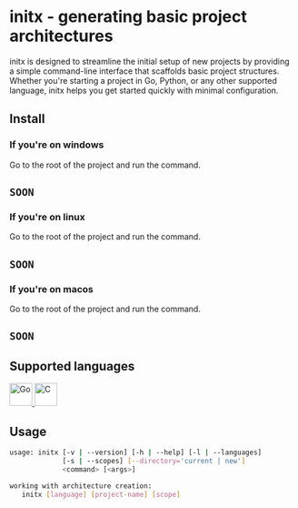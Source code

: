 # initx - generating basic project architectures

initx is designed to streamline the initial setup of new projects by providing a simple command-line interface that scaffolds basic project structures. Whether you're starting a project in Go, Python, or any other supported language, initx helps you get started quickly with minimal configuration.

## Install

### If you're on windows

Go to the root of the project and run the command.

## `SOON`

### If you're on linux

Go to the root of the project and run the command.

## `SOON`

### If you're on macos

Go to the root of the project and run the command.

## `SOON`

## Supported languages

<p>
  <a href="https://golang.org/">
    <img src="https://cdn.jsdelivr.net/gh/devicons/devicon/icons/go/go-original.svg" width="40" height="40" alt="Go" />
  </a>
  <a href="https://en.wikipedia.org/wiki/C_(programming_language)">
    <img src="https://cdn.jsdelivr.net/gh/devicons/devicon/icons/c/c-original.svg" width="40" height="40" alt="C" />
  </a>
</p>

## Usage

```bash
usage: initx [-v | --version] [-h | --help] [-l | --languages]
             [-s | --scopes] [--directory='current | new']
             <command> [<args>]

working with architecture creation:
   initx [language] [project-name] [scope]
```
